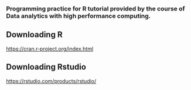 ### Programming practice for R tutorial provided by the course of Data analytics with high performance computing. 

## Downloading R

https://cran.r-project.org/index.html


## Downloading Rstudio

https://rstudio.com/products/rstudio/ 

